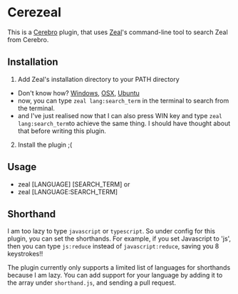 # Cerezeal

This is a [Cerebro](https://cerebroapp.com) plugin, that uses [Zeal](https://zealdocs.org/)'s command-line tool to search Zeal from Cerebro.

## Installation
1. Add Zeal's installation directory to your PATH directory
  - Don't know how? [Windows](https://www.java.com/en/download/help/path.xml), [OSX](https://www.architectryan.com/2012/10/02/add-to-the-path-on-mac-os-x-mountain-lion/), [Ubuntu](https://askubuntu.com/questions/60218/how-to-add-a-directory-to-the-path)
  - now, you can type `zeal lang:search_term` in the terminal to search from the terminal.
  - and I've just realised now that I can also press WIN key and type `zeal lang:search_term`to achieve the same thing. I should have thought about that before writing this plugin.
2. Install the plugin ;(

## Usage
- zeal [LANGUAGE] [SEARCH_TERM] or
- zeal [LANGUAGE:SEARCH_TERM]

## Shorthand
I am  too lazy to type `javascript` or `typescript`. So under config for this plugin, you can set the shorthands. For example, if you set Javascript to 'js', then you can type `js:reduce` instead of `javascript:reduce`, saving you 8 keystrokes!!

The plugin currently only supports a limited list of languages for shorthands because I am lazy. You can add support for your language by adding it to the array under `shorthand.js`, and sending a pull request.


 